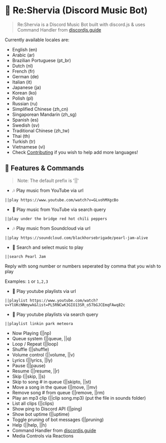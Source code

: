 # 🤖 Re:Shervia (Discord Music Bot)
> Re:Shervia is a Discord Music Bot built with discord.js & uses Command Handler from [discordjs.guide](https://discordjs.guide)

Currently available locales are:
- English (en)
- Arabic (ar)
- Brazilian Portuguese (pt_br)
- Dutch (nl)
- French (fr)
- German (de)
- Italian (it)
- Japanese (ja)
- Korean (ko)
- Polish (pl)
- Russian (ru)
- Simplified Chinese (zh_cn)
- Singaporean Mandarin (zh_sg)
- Spanish (es)
- Swedish (sv)
- Traditional Chinese (zh_tw)
- Thai (th)
- Turkish (tr)
- Vietnamese (vi)
- Check [Contributing](#-contributing) if you wish to help add more languages!

## 📝 Features & Commands

> Note: The default prefix is '||'

* 🎶 Play music from YouTube via url

`||play https://www.youtube.com/watch?v=GLvohMXgcBo`

* 🔎 Play music from YouTube via search query

`||play under the bridge red hot chili peppers`

* 🎶 Play music from Soundcloud via url

`||play https://soundcloud.com/blackhorsebrigade/pearl-jam-alive`

* 🔎 Search and select music to play

`||search Pearl Jam`

Reply with song number or numbers seperated by comma that you wish to play

Examples: `1` or `1,2,3`

* 📃 Play youtube playlists via url

`||playlist https://www.youtube.com/watch?v=YlUKcNNmywk&list=PL5RNCwK3GIO13SR_o57bGJCEmqFAwq82c`

* 🔎 Play youtube playlists via search query

`||playlist linkin park meteora`
* Now Playing (||np)
* Queue system (||queue, ||q)
* Loop / Repeat (||loop)
* Shuffle (||shuffle)
* Volume control (||volume, ||v)
* Lyrics (||lyrics, ||ly)
* Pause (||pause)
* Resume (||resume, ||r)
* Skip (||skip, ||s)
* Skip to song # in queue (||skipto, ||st)
* Move a song in the queue (||move, ||mv)
* Remove song # from queue (||remove, ||rm)
* Play an mp3 clip (||clip song.mp3) (put the file in sounds folder)
* List all clips (||clips)
* Show ping to Discord API (||ping)
* Show bot uptime (||uptime)
* Toggle pruning of bot messages (||pruning)
* Help (||help, ||h)
* Command Handler from [discordjs.guide](https://discordjs.guide/)
* Media Controls via Reactions

